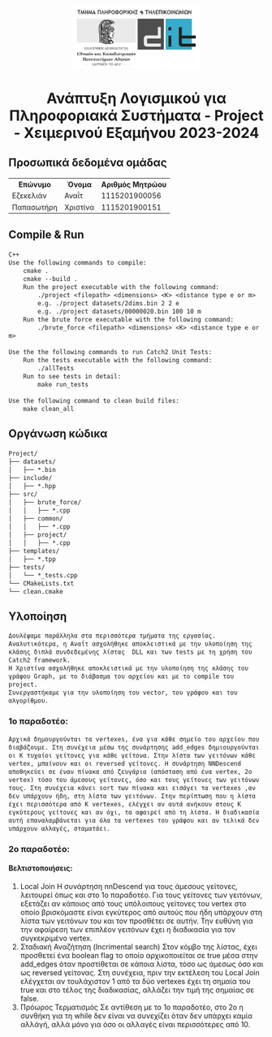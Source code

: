 <p align="center"><img src="logo_el.png" alt="Λογότυπο ΕΚΠΑ DiT" width=50%/></p>

# <center>Ανάπτυξη Λογισμικού για Πληροφοριακά Συστήματα - Project - Χειμερινού Εξαμήνου 2023-2024</center>


## Προσωπικά δεδομένα ομάδας
<table>
    <tr>
    <th>Επώνυμο</th>
    <th>Όνομα</th>
    <th>Αριθμός Μητρώου</th>
    </tr>
    <tr>
    <td>Εζεκελιάν</td>
    <td>Αναΐτ</td>
    <td>1115201900056</td>
    </tr>
    <tr>
    <td>Παπασωτήρη</td>
    <td>Χριστίνα</td>
    <td>1115201900151</td>
    </tr>
</table>

## Compile & Run
    C++
    Use the following commands to compile:
        cmake .
        cmake --build . 
        Run the project executable with the following command:
            ./project <filepath> <dimensions> <K> <distance type e or m>
            e.g. ./project datasets/2dims.bin 2 2 e
            e.g. ./project datasets/00000020.bin 100 10 m
        Run the brute force executable with the following command:
            ./brute_force <filepath> <dimensions> <K> <distance type e or m>

    Use the the following commands to run Catch2 Unit Tests:
        Run the tests executable with the following command:            
            ./allTests
        Run to see tests in detail:
            make run_tests

    Use the following command to clean build files:
        make clean_all  
    
## Οργάνωση κώδικα
    Project/
    ├── datasets/
    │   ├── *.bin
    ├── include/
    │   ├── *.hpp
    ├── src/
    │   ├── brute_force/
    │   │   ├── *.cpp
    │   ├── common/
    │   │   ├── *.cpp
    │   ├── project/
    │   │   ├── *.cpp
    ├── templates/
    │   ├── *.tpp
    ├── tests/
    │   └── *_tests.cpp
    └── CMakeLists.txt
    └── clean.cmake

## Υλοποίηση
    Δουλέψαμε παράλληλα στα περισσότερα τμήματα της εργασίας. 
    Αναλυτικότερα, η Αναΐτ ασχολήθηκε αποκλειστικά με την υλοποίηση της κλάσης διπλά συνδεδεμένης λίστας  DLL και των tests με τη χρήση του Catch2 framework. 
    Η Χριστίνα ασχολήθηκε αποκλειστικά με την υλοποίηση της κλάσης του γράφου Graph, με το διάβασμα του αρχείου και με το compile του project. 
    Συνεργαστήκαμε για την υλοποίηση του vector, του γράφου και του αλγορίθμου.

### 1o παραδοτέο:
    Αρχικά δημουργούνται τα vertexes, ένα για κάθε σημείο του αρχείου που διαβάζουμε. Στη συνέχεια μέσω της συνάρτησης add_edges δημιουργούνται οι Κ τυχαίοι γείτονες για κάθε γείτονα. Στην λίστα των γειτόνων κάθε vertex, μπαίνουν και οι reversed γείτονες. Η συνάρτηση NNDescend αποθηκεύει σε έναν πίνακα από ζευγάρια (απόσταση από ένα vertex, 2ο vertex) τόσο του άμεσους γείτονες, όσο και τους γείτονες των γειτόνων τους. Στη συνέχεια κάνει sort των πίνακα και εισάγει τα vertexes ,αν δεν υπάρχουν ήδη, στη λίστα των γειτόνων. Στην περίπτωση που η λίστα έχει περισσότερα από Κ vertexes, ελέγχει αν αυτά ανήκουν στους Κ εγκύτερους γείτονες και αν όχι, τα αφαιρεί από τη λίστα. Η διαδικασία αυτή επαναλαμβάνεται για όλα τα vertexes του γράφου και αν τελικά δεν υπάρχουν αλλαγές, σταματάει. 

### 2ο παραδοτέο:
#### Βελτιστοποιήσεις:
1. Local Join
    Η συνάρτηση nnDescend για τους άμεσους γείτονες, λειτουρεί όπως και στο 1ο παραδοτέο. Για τους γείτονες των γειτόνων, εξετάζει αν κάποιος από τους υπόλοιπους γείτονες του vertex στο οποίο βρισκόμαστε είναι εγκύτερος από αυτούς που ήδη υπάρχουν στη λίστα των γειτόνων του και τον προσθέτει σε αυτήν. Την ευθύνη για την αφαίρεση των επιπλέον γειτόνων έχει η διαδικασία για τον συγκεκριμένο vertex. 
2. Σταδιακή Αναζήτηση (Incrimental search) 
    Στον κόμβο της λίστας, έχει προσθετεί ένα boolean flag το οποίο αρχικοποιείται σε true μέσα στην add_edges όταν προστίθεται σε κάποια λίστα, τόσο ως άμεσως όσο και ως reversed γείτονας. Στη συνέχεια, πριν την εκτέλεση του Local Join ελέγχεται αν τουλάχιστον 1 από τα δύο vertexes έχει τη σημαία του true και στο τέλος της διαδικασίας, αλλάζει την τιμή της σημαίας σε false.
3. Πρόωρος Τερματισμός
    Σε αντίθεση με το 1ο παραδοτέο, στο 2ο η συνθήκη για τη while δεν είναι να συνεχίζει όταν δεν υπάρχει καμία αλλάγή, αλλά μόνο για όσο οι αλλαγές είναι περισσότερες από 10. 